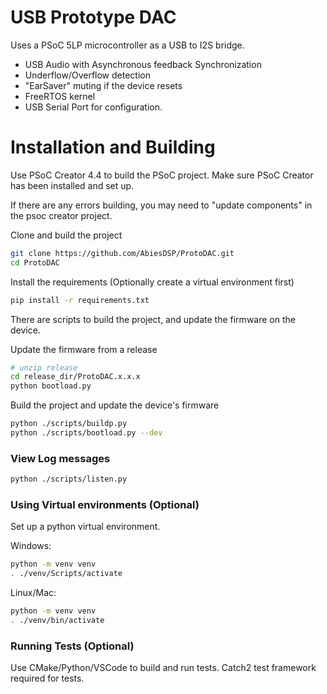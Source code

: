 # USB Prototype DAC

Uses a PSoC 5LP microcontroller as a USB to I2S bridge.

- USB Audio with Asynchronous feedback Synchronization
- Underflow/Overflow detection
- "EarSaver" muting if the device resets
- FreeRTOS kernel
- USB Serial Port for configuration.

# Installation and Building

Use PSoC Creator 4.4 to build the PSoC project. Make sure PSoC Creator has been installed and set up.

If there are any errors building, you may need to "update components" in the psoc creator project.

Clone and build the project
```bash
git clone https://github.com/AbiesDSP/ProtoDAC.git
cd ProtoDAC
```

Install the requirements (Optionally create a virtual environment first)

```bash
pip install -r requirements.txt
```

There are scripts to build the project, and update the firmware
on the device.

Update the firmware from a release

```bash
# unzip release
cd release_dir/ProtoDAC.x.x.x
python bootload.py
```

Build the project and update the device's firmware

```bash
python ./scripts/buildp.py
python ./scripts/bootload.py --dev
```

### View Log messages
```bash
python ./scripts/listen.py
```

### Using Virtual environments (Optional)
Set up a python virtual environment.

Windows:
```bash
python -m venv venv
. ./venv/Scripts/activate
```

Linux/Mac:
```bash
python -m venv venv
. ./venv/bin/activate
```

### Running Tests (Optional)

Use CMake/Python/VSCode to build and run tests. Catch2 test framework required for tests.

